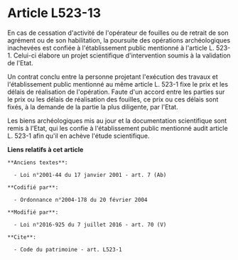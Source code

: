 # Article L523-13

En cas de cessation d'activité de l'opérateur de fouilles ou de retrait de son agrément ou de son habilitation, la poursuite
des opérations archéologiques inachevées est confiée à l'établissement public mentionné à l'article L. 523-1. Celui-ci
élabore un projet scientifique d'intervention soumis à la validation de l'Etat. 

Un contrat conclu entre la personne projetant l'exécution des travaux et l'établissement public mentionné au même article L.
523-1 fixe le prix et les délais de réalisation de l'opération. Faute d'un accord entre les parties sur le prix ou les délais
de réalisation des fouilles, ce prix ou ces délais sont fixés, à la demande de la partie la plus diligente, par l'Etat. 

Les biens archéologiques mis au jour et la documentation scientifique sont remis à l'Etat, qui les confie à l'établissement
public mentionné audit article L. 523-1 afin qu'il en achève l'étude scientifique.

**Liens relatifs à cet article**

	**Anciens textes**:

	  - Loi n°2001-44 du 17 janvier 2001 - art. 7 (Ab)

	**Codifié par**:

	  - Ordonnance n°2004-178 du 20 février 2004

	**Modifié par**:

	  - Loi n°2016-925 du 7 juillet 2016 - art. 70 (V)

	**Cite**:

	  - Code du patrimoine - art. L523-1
